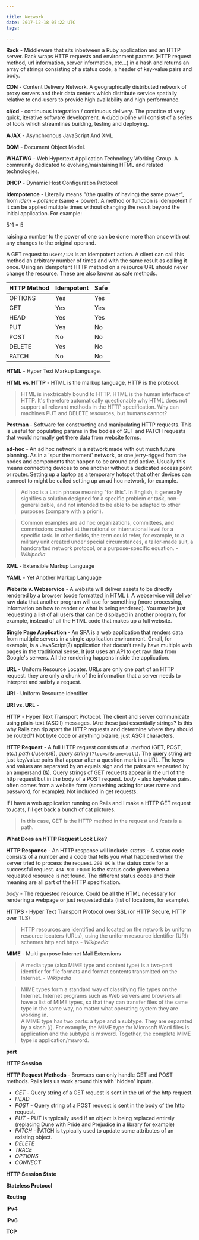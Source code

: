 ```yaml
---

title: Network
date: 2017-12-18 05:22 UTC
tags: 

---
```


**Rack** - Middleware that sits inbetween a Ruby application and an HTTP server. Rack wraps HTTP requests and environment params (HTTP request method, url information, server information, etc...) in a hash and returns an array of strings consisting of a status code, a header of key-value pairs and body.

**CDN** - Content Delivery Network. A geographically distributed network of proxy servers and their data centers which distribute service
spatially relative to end-users to provide high availability and high performance.

**ci/cd** - continuous integration / continuous delivery. The practice of very quick, iterative software development. A ci/cd pipline will consist of a series of tools which streamlines building, testing and deploying.  

**AJAX** - Asynchronous JavaScript And XML

**DOM** - Document Object Model.

**WHATWG** - Web Hypertext Application Technology Working Group. A community dedicated to evolving/maintaining HTML and related technologies.

**DHCP** - Dynamic Host Configuration Protocol

**Idempotence** - Literally means "(the quality of having) the same power", from *idem* + *potence* (same + power). A method or function is idempotent if it can be applied multiple times without changing the result beyond the initial application. For example:

  5^1 = 5

  raising a number to the power of one can be done more than once with out any changes to the original operand.

  A GET request to `users/123` is an idempotent action. A client can call this method an arbitrary number of times and with the same result as calling it once. Using an idempotent HTTP method on a resource URL should never change the resource. These are also known as safe methods.

  | HTTP Method | Idempotent | Safe    |
  | :-----------| :----------| :-------|
  | OPTIONS     | Yes        | Yes     |
  | GET         | Yes        | Yes     |
  | HEAD        | Yes        | Yes     |
  | PUT         | Yes        | No      |
  | POST        | No         | No      |
  | DELETE      | Yes        | No      |
  | PATCH       | No         | No      |

**HTML** - Hyper Text Markup Language.

**HTML vs. HTTP** - HTML is the markup language, HTTP is the protocol.
  > HTML is inextricably bound to HTTP. HTML is the human interface of HTTP. It's therefore automatically questionable why HTML does not support all relevant methods in the HTTP specification. Why can machines PUT and DELETE resources, but humans cannot?

**Postman** - Software for constructing and manipulating HTTP requests. This is useful for populating params in the bodies of GET and PATCH requests that would normally get there data from website forms.

**ad-hoc** - An ad hoc network is a network made with out much future planning. As in a 'spur the moment' network, or one jerry-rigged from the nodes and components that happen to be around and active. Usually this means connecting devices to one another without a dedicated access point or router. Setting up a laptop as a temporary hotspot that other devices can connect to might be called setting up an ad hoc network, for example.

  > Ad hoc is a Latin phrase meaning "for this". In English, it generally signifies a solution designed for a specific problem or task, non-generalizable, and not intended to be able to be adapted to other purposes (compare with a priori).

  > Common examples are ad hoc organizations, committees, and commissions created at the national or international level for a specific task. In other fields, the term could refer, for example, to a military unit created under special circumstances, a tailor-made suit, a handcrafted network protocol, or a purpose-specific equation. - *Wikipedia*

**XML** - Extensible Markup Language

**YAML** - Yet Another Markup Language

**Website v. Webservice** - A website will deliver assets to be directly rendered by a browser (code formatted in HTML ). A webservice will deliver raw data that another program will use for something (more processing, information on how to render or what is being rendered). You may be just requesting a list of all users that can be displayed in another program, for example, instead of all the HTML code that makes up a full website.

**Single Page Application** - An SPA is a web application that renders data from multiple servers in a single application environment. Gmail, for example, is a JavaScript(?) application that doesn't really have multiple web pages in the traditional sense. It just uses an API to get raw data from Google's servers. All the rendering happens inside the application.

**URL** - Uniform Resource Locater. URLs are only one part of an HTTP request. they are only a chunk of the information that a server needs to interpret and satisfy a request.

**URI** - Uniform Resource Identifier

**URI vs. URL** -

**HTTP** - Hyper Text Transport Protocol. The client and server communicate using plain-text (ASCII) messages. (Are these just essentially strings? Is this why Rails can rip apart the HTTP requests and determine where they should be routed?) Not byte code or anything bizarre, just ASCII characters.

**HTTP Request** - A full HTTP request consists of a:
  *method* (GET, POST, etc.)
  *path* (/users/8),
  *query string* (`?loc=sf&name=bill`). The query string are just key/value pairs that appear after a question mark in a URL. The keys and values are separated by an equals sign and the pairs are separated by an ampersand (&). Query strings of GET requests appear in the url of the http request but in the body of a POST request.
  *body* - also key/value pairs. often comes from a website form (something asking for user name and password, for example). Not included in get requests.

  If I have a web application running on Rails and I make a HTTP GET request to /cats, I'll get back a bunch of cat pictures.
  > In this case, GET is the HTTP method in the request and /cats is a path.

**What Does an HTTP Request Look Like?**

**HTTP Response** - An HTTP response will include:
  *status* - A status code consists of a number and a code that tells you what happened when the server tried to process the request. `200 OK` is the status code for a successful request. `404 NOT FOUND` is the status code given when a requested resource is not found. The different status codes and their meaning are all part of the HTTP specification.

  *body* - The requested resource. Could be all the HTML necessary for rendering a webpage or just requested data (list of locations, for example).

**HTTPS** - Hyper Text Transport Protocol over SSL (or HTTP Secure, HTTP over TLS)

  > HTTP resources are identified and located on the network by uniform resource locaters (URLs), using the uniform resource identifier (URI) schemes http and https - *Wikipedia*

**MIME** - Multi-purpose Internet Mail Extensions
  > A media type (also MIME type and content type) is a two-part identifier for file formats and format contents transmitted on the Internet. - *Wikipedia*

  > MIME types form a standard way of classifying file types on the Internet. Internet programs such as Web servers and browsers all have a list of MIME types, so that they can transfer files of the same type in the same way, no matter what operating system they are working in.  
  A MIME type has two parts: a type and a subtype. They are separated by a slash (/). For example, the MIME type for Microsoft Word files is application and the subtype is msword. Together, the complete MIME type is application/msword.

**port**

**HTTP Session**

**HTTP Request Methods** - Browsers can only handle GET and POST methods. Rails lets us work around this with 'hidden' inputs.
  * *GET* - Query string of a GET request is sent in the url of the http request.
  * *HEAD*
  * *POST* - Query string of a POST request is sent in the body of the http request.
  * *PUT* - PUT is typically used if an object is being replaced entirely (replacing Dune with Pride and Prejudice in a library for example)
  * *PATCH* - PATCH is typically used to update some attributes of an existing object.
  * *DELETE*
  * *TRACE*
  * *OPTIONS*
  * *CONNECT*

**HTTP Session State**

**Stateless Protocol**  

**Routing**

**IPv4**

**IPv6**

**TCP**


